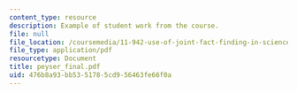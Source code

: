 ```yaml
---
content_type: resource
description: Example of student work from the course.
file: null
file_location: /coursemedia/11-942-use-of-joint-fact-finding-in-science-intensive-policy-disputes-part-ii-spring-2004/476b8a93bb5351785cd956463fe66f0a_peyser_final.pdf
file_type: application/pdf
resourcetype: Document
title: peyser_final.pdf
uid: 476b8a93-bb53-5178-5cd9-56463fe66f0a
---
```

